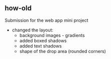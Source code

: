 ## how-old

Submission for the web app mini project
- changed the layout:
  - background images - gradients
  - added boxed shadows
  - added text shadows
  - shape of the drop area (rounded corners)
